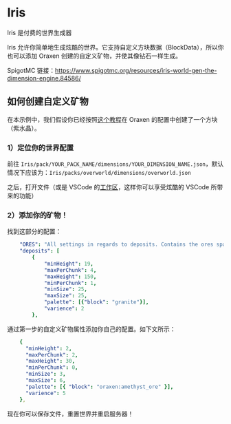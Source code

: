 # Iris
Iris 是付费的世界生成器

Iris 允许你简单地生成炫酷的世界。它支持自定义方块数据（BlockData），所以你也可以添加 Oraxen 创建的自定义矿物，并使其像钻石一样生成。

SpigotMC 链接：https://www.spigotmc.org/resources/iris-world-gen-the-dimension-engine.84586/

## 如何创建自定义矿物

在本示例中，我们假设你已经按照[这个教程](mechanics.noteblock-mechanic.md#矿物)在 Oraxen 的配置中创建了一个方块（紫水晶）。

### 1）定位你的世界配置

前往 `Iris/pack/YOUR_PACK_NAME/dimensions/YOUR_DIMENSION_NAME.json`，默认情况下应该为：`Iris/packs/overworld/dimensions/overworld.json`

之后，打开文件（或是 VSCode 的[工作区](https://code.visualstudio.com/docs/editor/workspaces)，这样你可以享受炫酷的 VSCode 所带来的功能）

### 2）添加你的矿物！

找到这部分的配置：

``` YAML
    "ORES": "All settings in regards to deposits. Contains the ores spawning in your world.",
    "deposits": [
        {
            "minHeight": 19,
            "maxPerChunk": 4,
            "maxHeight": 150,
            "minPerChunk": 1,
            "minSize": 25,
            "maxSize": 25,
            "palette": [{"block": "granite"}],
            "varience": 2
        },
```

通过第一步的自定义矿物属性添加你自己的配置。如下文所示：

``` YAML
    {
      "minHeight": 2,
      "maxPerChunk": 2,
      "maxHeight": 30,
      "minPerChunk": 0,
      "minSize": 3,
      "maxSize": 6,
      "palette": [{ "block": "oraxen:amethyst_ore" }],
      "varience": 5
    },
```

现在你可以保存文件，重置世界并重启服务器！
